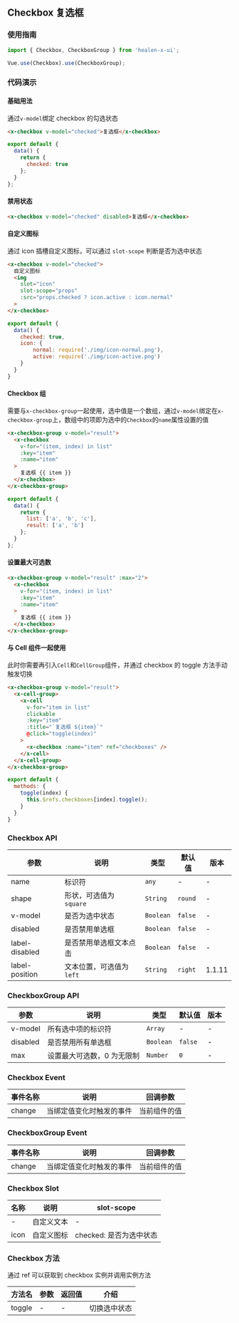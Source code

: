 ## Checkbox 复选框

### 使用指南
``` javascript
import { Checkbox, CheckboxGroup } from 'healen-x-ui';

Vue.use(Checkbox).use(CheckboxGroup);
```

### 代码演示

#### 基础用法
通过`v-model`绑定 checkbox 的勾选状态

```html
<x-checkbox v-model="checked">复选框</x-checkbox>
```

```javascript
export default {
  data() {
    return {
      checked: true
    };
  }
};
```

#### 禁用状态

```html
<x-checkbox v-model="checked" disabled>复选框</x-checkbox>
```

#### 自定义图标
通过 icon 插槽自定义图标，可以通过 `slot-scope` 判断是否为选中状态

```html
<x-checkbox v-model="checked">
  自定义图标
  <img
    slot="icon"
    slot-scope="props"
    :src="props.checked ? icon.active : icon.normal"
  >
</x-checkbox>
```

```js
export default {
  data() {
    checked: true,
    icon: {
        normal: require('./img/icon-normal.png'),
        active: require('./img/icon-active.png')
    }
  }
}
```

#### Checkbox 组

需要与`x-checkbox-group`一起使用，选中值是一个数组，通过`v-model`绑定在`x-checkbox-group`上，数组中的项即为选中的`Checkbox`的`name`属性设置的值

```html
<x-checkbox-group v-model="result">
  <x-checkbox
    v-for="(item, index) in list"
    :key="item"
    :name="item"
  >
    复选框 {{ item }}
  </x-checkbox>
</x-checkbox-group>
```

```javascript
export default {
  data() {
    return {
      list: ['a', 'b', 'c'],
      result: ['a', 'b']
    };
  }
};
```

#### 设置最大可选数

```html
<x-checkbox-group v-model="result" :max="2">
  <x-checkbox
    v-for="(item, index) in list"
    :key="item"
    :name="item"
  >
    复选框 {{ item }}
  </x-checkbox>
</x-checkbox-group>
```

#### 与 Cell 组件一起使用

此时你需要再引入`Cell`和`CellGroup`组件，并通过 checkbox 的 toggle 方法手动触发切换

```html
<x-checkbox-group v-model="result">
  <x-cell-group>
    <x-cell
      v-for="item in list"
      clickable
      :key="item"
      :title="`复选框 ${item}`"
      @click="toggle(index)"
    >
      <x-checkbox :name="item" ref="checkboxes" />
    </x-cell>
  </x-cell-group>
</x-checkbox-group>
```

```js
export default {
  methods: {
    toggle(index) {
      this.$refs.checkboxes[index].toggle();
    }
  }
}
```

### Checkbox API

| 参数 | 说明 | 类型 | 默认值 | 版本 |
|------|------|------|------|------|
| name | 标识符 | `any` | - | - |
| shape | 形状，可选值为 `square` | `String` | `round` | - |
| v-model | 是否为选中状态 | `Boolean` | `false` | - |
| disabled | 是否禁用单选框 | `Boolean` | `false` | - |
| label-disabled | 是否禁用单选框文本点击 | `Boolean` | `false` | - |
| label-position | 文本位置，可选值为 `left` | `String` | `right` | 1.1.11 |

### CheckboxGroup API

| 参数 | 说明 | 类型 | 默认值 | 版本 |
|------|------|------|------|------|
| v-model | 所有选中项的标识符 | `Array` | - | - |
| disabled | 是否禁用所有单选框 | `Boolean` | `false` | - |
| max | 设置最大可选数，0 为无限制 | `Number` | `0` | - |

### Checkbox Event

| 事件名称 | 说明 | 回调参数 |
|------|------|------|
| change | 当绑定值变化时触发的事件 | 当前组件的值 |

### CheckboxGroup Event

| 事件名称 | 说明 | 回调参数 |
|------|------|------|
| change | 当绑定值变化时触发的事件 | 当前组件的值 |

### Checkbox Slot

| 名称 | 说明 | slot-scope |
|------|------|------|
| - | 自定义文本 | - |
| icon | 自定义图标 | checked: 是否为选中状态 |

### Checkbox 方法

通过 ref 可以获取到 checkbox 实例并调用实例方法

| 方法名 | 参数 | 返回值 | 介绍 |
|------|------|------|------|
| toggle | - | - | 切换选中状态 |
